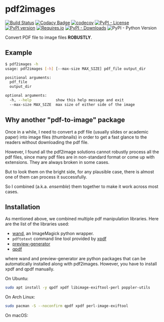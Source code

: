 # pdf2images

[![Build Status](https://img.shields.io/circleci/build/github/zxytim/pdf2images)](https://circleci.com/gh/zxytim/pdf2images)
[![Codacy Badge](https://api.codacy.com/project/badge/Grade/0d229594113d431fb2d97adeb8cd0f7d)](https://www.codacy.com/manual/zxytim/pdf2images?utm_source=github.com&utm_medium=referral&utm_content=zxytim/pdf2images&utm_campaign=Badge_Grade)
[![codecov](https://codecov.io/gh/zxytim/pdf2images/branch/master/graph/badge.svg)](https://codecov.io/gh/zxytim/pdf2images)
[![PyPI - License](https://img.shields.io/pypi/l/pdf2images)](https://github.com/zxytim/pdf2images/blob/master/LICENSE)
[![PyPI version](https://badge.fury.io/py/pdf2images.svg)](https://badge.fury.io/py/pdf2images)
[![Requires.io](https://img.shields.io/requires/github/zxytim/pdf2images)](https://requires.io/github/zxytim/pdf2images/requirements/?branch=master)
[![PyPI - Downloads](https://img.shields.io/pypi/dm/pdf2images)](https://pypi.org/project/pdf2images/)
![PyPI - Python Version](https://img.shields.io/pypi/pyversions/pdf2images)

Convert PDF file to image files **ROBUSTLY**.

## Example

```bash
$ pdf2images -h
usage: pdf2images [-h] [--max-size MAX_SIZE] pdf_file output_dir

positional arguments:
  pdf_file
  output_dir

optional arguments:
  -h, --help           show this help message and exit
  --max-size MAX_SIZE  max size of either side of the image
```

## Why another "pdf-to-image" package

Once in a while, I need to convert a pdf file (usually slides or academic
paper) into image files (thumbnails) in order to get a fast glance to the
readers without downloading the pdf file.

However, I found all the pdf2image solutions cannot robustly process all the
pdf files, since many pdf files are in non-standard format or come up with
extensions. They are always broken in some cases.

But to look them on the bright side, for any plausible case, there is almost
one of them can process it successfully.

So I combined (a.k.a. _ensemble_) them together to make it work across most cases.

## Installation

As mentioned above, we combined multiple pdf manipulation libraries. Here are
the list of the libraries used:

-   [wand](http://docs.wand-py.org), an ImageMagick python wrapper.
-   `pdftotext` command line tool provided by [xpdf](http://www.xpdfreader.com/)
-   [preview-generator](https://github.com/algoo/preview-generator)
-   [qpdf](https://github.com/qpdf/qpdf)

where wand and preview-generator are python packages that can be automatically
installed along with pdf2images. However, you have to install xpdf and qpdf
manually.

On Ubuntu:

```bash
sudo apt install -y qpdf xpdf libimage-exiftool-perl poppler-utils
```

On Arch Linux:

```bash
sudo pacman -S --noconfirm qpdf xpdf perl-image-exiftool
```

On macOS:

```ba
